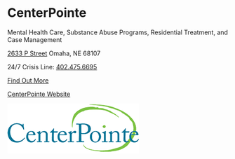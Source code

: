 # CenterPointe

Mental Health Care, Substance Abuse Programs, Residential Treatment, and Case Management 

[2633 P Street](https://www.google.com/maps/place/CenterPointe+Campus+For+Hope/data=!4m2!3m1!1s0x0:0xeb7c9a025c0b2257?sa=X&ved=1t:2428&ictx=111)
Omaha, NE 68107

24/7 Crisis Line: [402.475.6695](tel:4024756695)

[Find Out More](?tab=modules&module=extra-resources/CenterPointe-Extra-Info.md)

[CenterPointe Website](http://www.centerpointe.org)

![picture](./markdown/resources/images/centerPointe.jpg)
